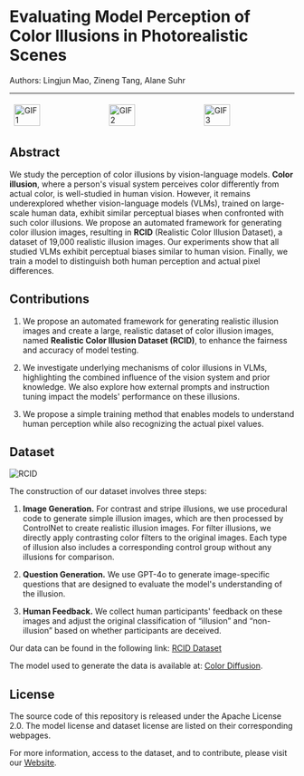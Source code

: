 # Evaluating Model Perception of Color Illusions in Photorealistic Scenes

Authors: Lingjun Mao, Zineng Tang, Alane Suhr

---

<div style="display: flex; justify-content: space-around;">
  <img src="https://github.com/mao1207/RCID/blob/main/images/contrast1.gif?raw=true" alt="GIF 1" style="width: 30%; margin: 5px;">
  <img src="https://github.com/mao1207/RCID/blob/main/images/stripe1.gif?raw=true" alt="GIF 2" style="width: 30%; margin: 5px;">
  <img src="https://github.com/mao1207/RCID/blob/main/images/filter1.gif?raw=true" alt="GIF 3" style="width: 30%; margin: 5px;">
</div>


## Abstract

We study the perception of color illusions by vision-language models. **Color illusion**, where a person's visual system perceives color differently from actual color, is well-studied in human vision. However, it remains underexplored whether vision-language models (VLMs), trained on large-scale human data, exhibit similar perceptual biases when confronted with such color illusions. We propose an automated framework for generating color illusion images, resulting in **RCID** (Realistic Color Illusion Dataset), a dataset of 19,000 realistic illusion images. Our experiments show that all studied VLMs exhibit perceptual biases similar to human vision. Finally, we train a model to distinguish both human perception and actual pixel differences.

## Contributions

1. We propose an automated framework for generating realistic illusion images and create a large, realistic dataset of color illusion images, named **Realistic Color Illusion Dataset (RCID)**, to enhance the fairness and accuracy of model testing.

2. We investigate underlying mechanisms of color illusions in VLMs, highlighting the combined influence of the vision system and prior knowledge. We also explore how external prompts and instruction tuning impact the models' performance on these illusions.

3. We propose a simple training method that enables models to understand human perception while also recognizing the actual pixel values.


## Dataset

![RCID](https://color-illusion.github.io/Color-Illusion/images/main_figure.gif)

The construction of our dataset involves three steps:

1. **Image Generation.** For contrast and stripe illusions, we use procedural code to generate simple illusion images, which are then processed by ControlNet to create realistic illusion images. For filter illusions, we directly apply contrasting color filters to the original images. Each type of illusion also includes a corresponding control group without any illusions for comparison.

2. **Question Generation.** We use GPT-4o to generate image-specific questions that are designed to evaluate the model's understanding of the illusion.

3. **Human Feedback.** We collect human participants' feedback on these images and adjust the original classification of “illusion” and “non-illusion” based on whether participants are deceived.

Our data can be found in the following link: [RCID Dataset](https://huggingface.co/datasets/mao1207/RCID)

The model used to generate the data is available at:  [Color Diffusion](https://huggingface.co/mao1207/color-diffusion).

## License

The source code of this repository is released under the Apache License 2.0. The model license and dataset license are listed on their corresponding webpages.

For more information, access to the dataset, and to contribute, please visit our [Website](https://color-illusion.github.io/).
